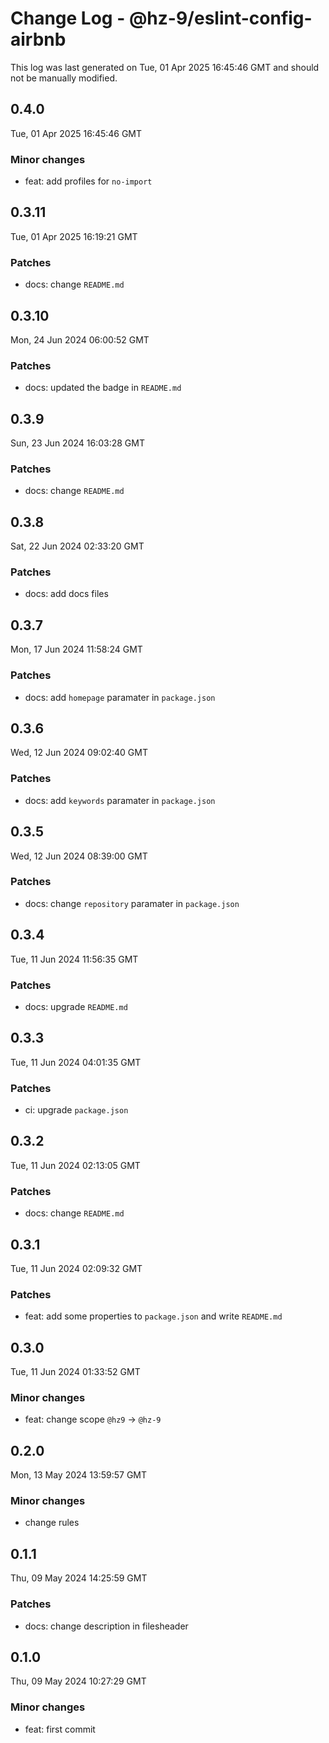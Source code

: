 # Change Log - @hz-9/eslint-config-airbnb

This log was last generated on Tue, 01 Apr 2025 16:45:46 GMT and should not be manually modified.

## 0.4.0
Tue, 01 Apr 2025 16:45:46 GMT

### Minor changes

- feat: add profiles for `no-import`

## 0.3.11
Tue, 01 Apr 2025 16:19:21 GMT

### Patches

- docs: change `README.md`

## 0.3.10
Mon, 24 Jun 2024 06:00:52 GMT

### Patches

- docs: updated the badge in `README.md`

## 0.3.9
Sun, 23 Jun 2024 16:03:28 GMT

### Patches

- docs: change `README.md`

## 0.3.8
Sat, 22 Jun 2024 02:33:20 GMT

### Patches

- docs: add docs files

## 0.3.7
Mon, 17 Jun 2024 11:58:24 GMT

### Patches

- docs: add `homepage` paramater in `package.json`

## 0.3.6
Wed, 12 Jun 2024 09:02:40 GMT

### Patches

- docs: add `keywords` paramater in `package.json`

## 0.3.5
Wed, 12 Jun 2024 08:39:00 GMT

### Patches

- docs: change `repository` paramater in `package.json`

## 0.3.4
Tue, 11 Jun 2024 11:56:35 GMT

### Patches

- docs: upgrade `README.md`

## 0.3.3
Tue, 11 Jun 2024 04:01:35 GMT

### Patches

- ci: upgrade `package.json`

## 0.3.2
Tue, 11 Jun 2024 02:13:05 GMT

### Patches

- docs: change `README.md`

## 0.3.1
Tue, 11 Jun 2024 02:09:32 GMT

### Patches

- feat: add some properties to `package.json` and write `README.md`

## 0.3.0
Tue, 11 Jun 2024 01:33:52 GMT

### Minor changes

- feat: change scope `@hz9` -> `@hz-9`

## 0.2.0
Mon, 13 May 2024 13:59:57 GMT

### Minor changes

- change rules

## 0.1.1
Thu, 09 May 2024 14:25:59 GMT

### Patches

- docs: change description in filesheader

## 0.1.0
Thu, 09 May 2024 10:27:29 GMT

### Minor changes

- feat: first commit

